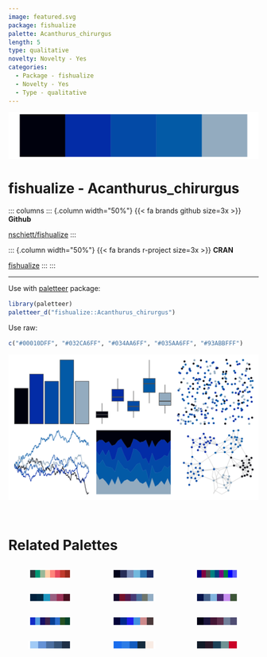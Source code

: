 ```yaml
---
image: featured.svg
package: fishualize
palette: Acanthurus_chirurgus
length: 5
type: qualitative
novelty: Novelty - Yes
categories:
  - Package - fishualize
  - Novelty - Yes
  - Type - qualitative
---
```


![](featured.svg)

# fishualize - Acanthurus_chirurgus 

::: columns
::: {.column width="50%"}
{{< fa brands github size=3x >}}
**Github**

[nschiett/fishualize](https://github.com/nschiett/fishualize)
:::

::: {.column width="50%"}
{{< fa brands r-project size=3x >}}
**CRAN**

[fishualize](https://CRAN.R-project.org/package=fishualize)
:::
:::

<hr> 

Use with [paletteer](https://emilhvitfeldt.github.io/paletteer/) package:

```r
library(paletteer)
paletteer_d("fishualize::Acanthurus_chirurgus")
```

Use raw:

```r
c("#00010DFF", "#032CA6FF", "#034AA6FF", "#035AA6FF", "#93ABBFFF")
``` 

![](examples.png) 

<br>

# Related Palettes

<div class="list" style="display: grid; grid-template-columns: auto auto auto;"> <figure class="figure">
<a href="../../awtools/a_palette/"> <img src="../../awtools/a_palette/featured.svg" style="width: 100%;" class="figure-img"></a>
</figure> <figure class="figure">
<a href="../../beyonce/X15/"> <img src="../../beyonce/X15/featured.svg" style="width: 100%;" class="figure-img"></a>
</figure> <figure class="figure">
<a href="../../ggprism/office/"> <img src="../../ggprism/office/featured.svg" style="width: 100%;" class="figure-img"></a>
</figure> <figure class="figure">
<a href="../../beyonce/X13/"> <img src="../../beyonce/X13/featured.svg" style="width: 100%;" class="figure-img"></a>
</figure> <figure class="figure">
<a href="../../yarrr/eternal/"> <img src="../../yarrr/eternal/featured.svg" style="width: 100%;" class="figure-img"></a>
</figure> <figure class="figure">
<a href="../../colRoz/physalia/"> <img src="../../colRoz/physalia/featured.svg" style="width: 100%;" class="figure-img"></a>
</figure> <figure class="figure">
<a href="../../palettesForR/Cool/"> <img src="../../palettesForR/Cool/featured.svg" style="width: 100%;" class="figure-img"></a>
</figure> <figure class="figure">
<a href="../../beyonce/X37/"> <img src="../../beyonce/X37/featured.svg" style="width: 100%;" class="figure-img"></a>
</figure> <figure class="figure">
<a href="../../beyonce/X31/"> <img src="../../beyonce/X31/featured.svg" style="width: 100%;" class="figure-img"></a>
</figure> <figure class="figure">
<a href="../../calecopal/sbchannel/"> <img src="../../calecopal/sbchannel/featured.svg" style="width: 100%;" class="figure-img"></a>
</figure> <figure class="figure">
<a href="../../lisa/HansHofmann/"> <img src="../../lisa/HansHofmann/featured.svg" style="width: 100%;" class="figure-img"></a>
</figure> <figure class="figure">
<a href="../../beyonce/X106/"> <img src="../../beyonce/X106/featured.svg" style="width: 100%;" class="figure-img"></a>
</figure> 
</div>
